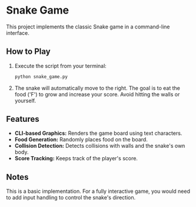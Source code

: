 # Snake Game

This project implements the classic Snake game in a command-line interface.

## How to Play

1.  Execute the script from your terminal:
    ```bash
    python snake_game.py
    ```
2.  The snake will automatically move to the right. The goal is to eat the food ('F') to grow and increase your score. Avoid hitting the walls or yourself.

## Features

-   **CLI-based Graphics:** Renders the game board using text characters.
-   **Food Generation:** Randomly places food on the board.
-   **Collision Detection:** Detects collisions with walls and the snake's own body.
-   **Score Tracking:** Keeps track of the player's score.

## Notes

This is a basic implementation. For a fully interactive game, you would need to add input handling to control the snake's direction.